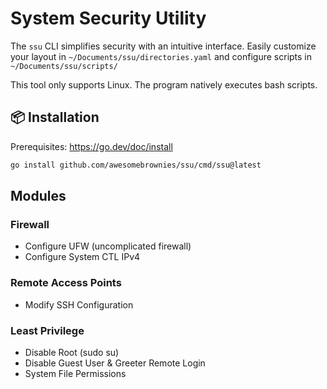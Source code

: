 # System Security Utility

The `ssu` CLI simplifies security with an intuitive interface. Easily customize your layout in `~/Documents/ssu/directories.yaml` and configure scripts in `~/Documents/ssu/scripts/`

This tool only supports Linux. The program natively executes bash scripts.

## 📦 Installation

Prerequisites: https://go.dev/doc/install

```bash
go install github.com/awesomebrownies/ssu/cmd/ssu@latest
```

## Modules

### Firewall

- Configure UFW (uncomplicated firewall)
- Configure System CTL IPv4

### Remote Access Points

- Modify SSH Configuration

### Least Privilege

- Disable Root (sudo su)
- Disable Guest User & Greeter Remote Login
- System File Permissions
